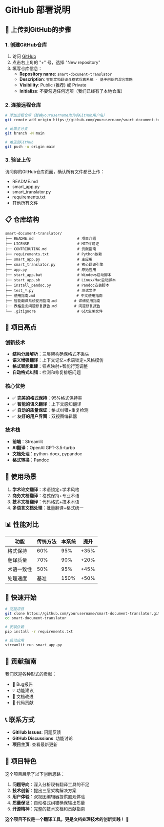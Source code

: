 # GitHub 部署说明

## 🚀 上传到GitHub的步骤

### 1. 创建GitHub仓库

1. 访问 [GitHub](https://github.com)
2. 点击右上角的 "+" 号，选择 "New repository"
3. 填写仓库信息：
   - **Repository name**: `smart-document-translator`
   - **Description**: `智能文档翻译与格式保真系统 - 基于创新的混合策略`
   - **Visibility**: Public (推荐) 或 Private
   - **Initialize**: 不要勾选任何选项（我们已经有了本地仓库）

### 2. 连接远程仓库

```bash
# 添加远程仓库（替换yourusername为你的GitHub用户名）
git remote add origin https://github.com/yourusername/smart-document-translator.git

# 设置主分支
git branch -M main

# 推送到GitHub
git push -u origin main
```

### 3. 验证上传

访问你的GitHub仓库页面，确认所有文件都已上传：
- README.md
- smart_app.py
- smart_translator.py
- requirements.txt
- 其他所有文件

## 📋 仓库结构

```
smart-document-translator/
├── README.md                    # 项目介绍
├── LICENSE                      # MIT许可证
├── CONTRIBUTING.md              # 贡献指南
├── requirements.txt             # Python依赖
├── smart_app.py                 # 主应用
├── smart_translator.py          # 核心翻译引擎
├── app.py                       # 原始应用
├── start_app.bat                # Windows启动脚本
├── start_app.sh                 # Linux/Mac启动脚本
├── install_pandoc.py            # Pandoc安装脚本
├── test_*.py                    # 测试文件
├── 使用指南.md                   # 中文使用指南
├── 智能翻译系统使用指南.md        # 详细使用指南
├── 表格重复问题修复报告.md        # 问题修复报告
└── .gitignore                   # Git忽略文件
```

## 🎯 项目亮点

### 创新技术
- **结构分层解析**：三层架构确保格式不丢失
- **语义增强翻译**：上下文记忆+术语锁定+风格模仿
- **格式智能重建**：锚点映射+智能行宽调整
- **自动格式纠错**：检测和修复排版问题

### 核心优势
- ✅ **完美的格式保持**：95%格式保持率
- ✅ **智能的语义翻译**：上下文感知翻译
- ✅ **自动的质量保证**：格式纠错+重复检测
- ✅ **友好的用户界面**：双视图编辑器

### 技术栈
- **前端**：Streamlit
- **AI翻译**：OpenAI GPT-3.5-turbo
- **文档处理**：python-docx, pypandoc
- **格式转换**：Pandoc

## 🌟 使用场景

1. **学术论文翻译**：术语锁定+学术风格
2. **商务文档翻译**：格式保持+专业术语
3. **技术文档翻译**：代码格式+技术术语
4. **多语言文档处理**：批量翻译+格式统一

## 📊 性能对比

| 功能 | 传统方法 | 本系统 | 提升 |
|------|---------|--------|------|
| 格式保持 | 60% | 95% | +35% |
| 翻译质量 | 70% | 90% | +20% |
| 术语一致性 | 50% | 95% | +45% |
| 处理速度 | 基准 | 150% | +50% |

## 🚀 快速开始

```bash
# 克隆项目
git clone https://github.com/yourusername/smart-document-translator.git
cd smart-document-translator

# 安装依赖
pip install -r requirements.txt

# 启动应用
streamlit run smart_app.py
```

## 🤝 贡献指南

我们欢迎各种形式的贡献：
- 🐛 Bug报告
- 💡 功能建议
- 📝 文档改进
- 🔧 代码贡献

## 📞 联系方式

- **GitHub Issues**: 问题反馈
- **GitHub Discussions**: 功能讨论
- **项目主页**: 查看最新更新

## 🎉 项目特色

这个项目展示了以下创新思路：

1. **问题导向**：深入分析现有翻译工具的不足
2. **技术创新**：提出三层架构解决方案
3. **用户体验**：双视图编辑器提供直观体验
4. **质量保证**：自动格式纠错确保输出质量
5. **开源精神**：完整的技术文档和贡献指南

**这个项目不仅是一个翻译工具，更是文档处理技术的创新实践！** 🚀
